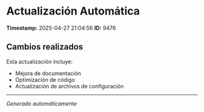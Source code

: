 # Actualización Automática

**Timestamp:** 2025-04-27 21:04:56
**ID:** 9476

## Cambios realizados

Esta actualización incluye:
- Mejora de documentación
- Optimización de código
- Actualización de archivos de configuración

---
*Generado automáticamente*
